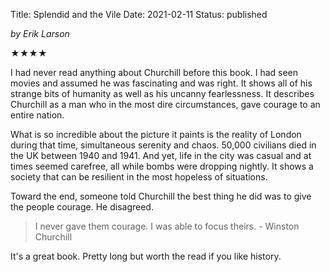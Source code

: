 Title: Splendid and the Vile
Date: 2021-02-11
Status: published

_by Erik Larson_

★★★★

I had never read anything about Churchill before this book. I had seen movies and assumed he was fascinating and was right. It shows all of his strange bits of humanity as well as his uncanny fearlessness. It describes Churchill as a man who in the most dire circumstances, gave courage to an entire nation.

What is so incredible about the picture it paints is the reality of London during that time, simultaneous serenity and chaos. 50,000 civilians died in the UK between 1940 and 1941. And yet, life in the city was casual and at times seemed carefree, all while bombs were dropping nightly. It shows a society that can be resilient in the most hopeless of situations.

Toward the end, someone told Churchill the best thing he did was to give the people courage. He disagreed.

> I never gave them courage. I was able to focus theirs. - Winston Churchill

It's a great book. Pretty long but worth the read if you like history.
